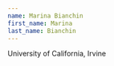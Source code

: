 ```yaml
---
name: Marina Bianchin
first_name: Marina
last_name: Bianchin
---
```


University of California, Irvine